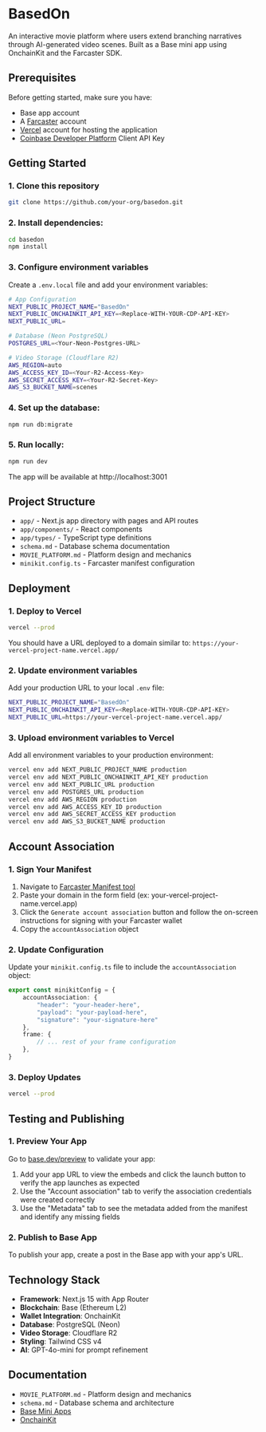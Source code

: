 # BasedOn

An interactive movie platform where users extend branching narratives through AI-generated video scenes. Built as a Base mini app using OnchainKit and the Farcaster SDK.

## Prerequisites

Before getting started, make sure you have:

* Base app account
* A [Farcaster](https://farcaster.xyz/) account
* [Vercel](https://vercel.com/) account for hosting the application
* [Coinbase Developer Platform](https://portal.cdp.coinbase.com/) Client API Key

## Getting Started

### 1. Clone this repository

```bash
git clone https://github.com/your-org/basedon.git
```

### 2. Install dependencies:

```bash
cd basedon
npm install
```

### 3. Configure environment variables

Create a `.env.local` file and add your environment variables:

```bash
# App Configuration
NEXT_PUBLIC_PROJECT_NAME="BasedOn"
NEXT_PUBLIC_ONCHAINKIT_API_KEY=<Replace-WITH-YOUR-CDP-API-KEY>
NEXT_PUBLIC_URL=

# Database (Neon PostgreSQL)
POSTGRES_URL=<Your-Neon-Postgres-URL>

# Video Storage (Cloudflare R2)
AWS_REGION=auto
AWS_ACCESS_KEY_ID=<Your-R2-Access-Key>
AWS_SECRET_ACCESS_KEY=<Your-R2-Secret-Key>
AWS_S3_BUCKET_NAME=scenes
```

### 4. Set up the database:

```bash
npm run db:migrate
```

### 5. Run locally:

```bash
npm run dev
```

The app will be available at http://localhost:3001

## Project Structure

- `app/` - Next.js app directory with pages and API routes
- `app/components/` - React components
- `app/types/` - TypeScript type definitions
- `schema.md` - Database schema documentation
- `MOVIE_PLATFORM.md` - Platform design and mechanics
- `minikit.config.ts` - Farcaster manifest configuration

## Deployment

### 1. Deploy to Vercel

```bash
vercel --prod
```

You should have a URL deployed to a domain similar to: `https://your-vercel-project-name.vercel.app/`

### 2. Update environment variables

Add your production URL to your local `.env` file:

```bash
NEXT_PUBLIC_PROJECT_NAME="BasedOn"
NEXT_PUBLIC_ONCHAINKIT_API_KEY=<Replace-WITH-YOUR-CDP-API-KEY>
NEXT_PUBLIC_URL=https://your-vercel-project-name.vercel.app/
```

### 3. Upload environment variables to Vercel

Add all environment variables to your production environment:

```bash
vercel env add NEXT_PUBLIC_PROJECT_NAME production
vercel env add NEXT_PUBLIC_ONCHAINKIT_API_KEY production
vercel env add NEXT_PUBLIC_URL production
vercel env add POSTGRES_URL production
vercel env add AWS_REGION production
vercel env add AWS_ACCESS_KEY_ID production
vercel env add AWS_SECRET_ACCESS_KEY production
vercel env add AWS_S3_BUCKET_NAME production
```

## Account Association

### 1. Sign Your Manifest

1. Navigate to [Farcaster Manifest tool](https://farcaster.xyz/~/developers/mini-apps/manifest)
2. Paste your domain in the form field (ex: your-vercel-project-name.vercel.app)
3. Click the `Generate account association` button and follow the on-screen instructions for signing with your Farcaster wallet
4. Copy the `accountAssociation` object

### 2. Update Configuration

Update your `minikit.config.ts` file to include the `accountAssociation` object:

```ts
export const minikitConfig = {
    accountAssociation: {
        "header": "your-header-here",
        "payload": "your-payload-here",
        "signature": "your-signature-here"
    },
    frame: {
        // ... rest of your frame configuration
    },
}
```

### 3. Deploy Updates

```bash
vercel --prod
```

## Testing and Publishing

### 1. Preview Your App

Go to [base.dev/preview](https://base.dev/preview) to validate your app:

1. Add your app URL to view the embeds and click the launch button to verify the app launches as expected
2. Use the "Account association" tab to verify the association credentials were created correctly
3. Use the "Metadata" tab to see the metadata added from the manifest and identify any missing fields

### 2. Publish to Base App

To publish your app, create a post in the Base app with your app's URL.

## Technology Stack

- **Framework**: Next.js 15 with App Router
- **Blockchain**: Base (Ethereum L2)
- **Wallet Integration**: OnchainKit
- **Database**: PostgreSQL (Neon)
- **Video Storage**: Cloudflare R2
- **Styling**: Tailwind CSS v4
- **AI**: GPT-4o-mini for prompt refinement

## Documentation

- `MOVIE_PLATFORM.md` - Platform design and mechanics
- `schema.md` - Database schema and architecture
- [Base Mini Apps](https://docs.base.org/docs/mini-apps/quickstart/create-new-miniapp/)
- [OnchainKit](https://onchainkit.xyz/)